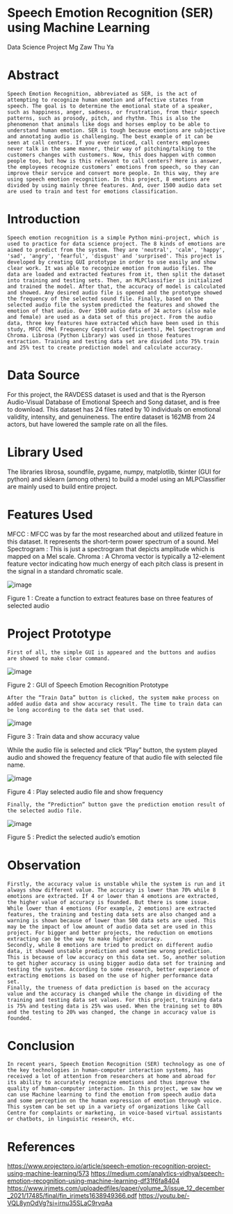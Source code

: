 # Speech Emotion Recognition (SER) using Machine Learning

Data Science Project
Mg Zaw Thu Ya
 
# Abstract
	Speech Emotion Recognition, abbreviated as SER, is the act of attempting to recognize human emotion and affective states from speech. The goal is to determine the emotional state of a speaker, such as happiness, anger, sadness, or frustration, from their speech patterns, such as prosody, pitch, and rhythm. This is also the phenomenon that animals like dogs and horses employ to be able to understand human emotion. SER is tough because emotions are subjective and annotating audio is challenging. The best example of it can be seen at call centers. If you ever noticed, call centers employees never talk in the same manner, their way of pitching/talking to the customers changes with customers. Now, this does happen with common people too, but how is this relevant to call centers? Here is answer, the employees recognize customers’ emotions from speech, so they can improve their service and convert more people. In this way, they are using speech emotion recognition. In this project, 8 emotions are divided by using mainly three features. And, over 1500 audio data set are used to train and test for emotions classification.

# Introduction
	Speech emotion recognition is a simple Python mini-project, which is used to practice for data science project. The 8 kinds of emotions are aimed to predict from the system. They are 'neutral', 'calm', 'happy', 'sad', 'angry', 'fearful', 'disgust' and 'surprised'. This project is developed by creating GUI prototype in order to use easily and show clear work. It was able to recognize emotion from audio files. The data are loaded and extracted features from it, then split the dataset into training and testing sets. Then, an MLPClassifier is initialized and trained the model. After that, the accuracy of model is calculated and showed. Any desired audio file is opened and the prototype showed the frequency of the selected sound file. Finally, based on the selected audio file the system predicted the features and showed the emotion of that audio. Over 1500 audio data of 24 actors (also male and female) are used as a data set of this project. From the audio data, three key features have extracted which have been used in this study, MFCC (Mel Frequency Cepstral Coefficients), Mel Spectrogram and Chroma. Librosa (Python Library) was used in those features extraction. Training and testing data set are divided into 75% train and 25% test to create prediction model and calculate accuracy. 

# Data Source
For this project, the RAVDESS dataset is used and that is the Ryerson Audio-Visual Database of Emotional Speech and Song dataset, and is free to download. This dataset has 24 files rated by 10 individuals on emotional validity, intensity, and genuineness. The entire dataset is 162MB from 24 actors, but have lowered the sample rate on all the files.


# Library Used
The libraries librosa, soundfile, pygame, numpy, matplotlib, tkinter (GUI for python) and sklearn (among others) to build a model using an MLPClassifier are mainly used to build entire project.

# Features Used
MFCC : MFCC was by far the most researched about and utilized feature in this dataset. It represents the short-term power spectrum of a sound.
Mel Spectrogram : This is just a spectrogram that depicts amplitude which is mapped on a Mel scale.
Chroma : A Chroma vector is typically a 12-element feature vector indicating how much energy of each pitch class is present in the signal in a standard chromatic scale.

![image](https://github.com/ZawThuYa143/sound-emotion-detector-with-python/assets/152624230/d649f396-ae2c-4a44-9f5b-a8449d27b5db)
 
Figure 1 : Create a function to extract features base on three features of selected audio
 
# Project Prototype
	First of all, the simple GUI is appeared and the buttons and audios are showed to make clear command.
 
![image](https://github.com/ZawThuYa143/sound-emotion-detector-with-python/assets/152624230/3257c0f4-ed0a-48b0-b81b-2f16f692e8fd)

Figure 2 : GUI of Speech Emotion Recognition Prototype

	After the “Train Data” button is clicked, the system make process on added audio data and show accuracy result. The time to train data can be long according to the data set that used.

![image](https://github.com/ZawThuYa143/sound-emotion-detector-with-python/assets/152624230/dd9531c2-5851-4807-9178-fcc814aa70da)

Figure 3 : Train data and show accuracy value

  While the audio file is selected and click “Play” button, the system played audio and showed the frequency feature of that audio file with selected file name.

![image](https://github.com/ZawThuYa143/sound-emotion-detector-with-python/assets/152624230/4498127c-a031-4203-9800-5214aaa35ca2)


Figure 4 : Play selected audio file and show frequency

	Finally, the “Prediction” button gave the prediction emotion result of the selected audio file.

![image](https://github.com/ZawThuYa143/sound-emotion-detector-with-python/assets/152624230/2bd4c1f4-3f9c-4d38-9a7f-ec10de841b9c)

Figure 5 : Predict the selected audio’s emotion

# Observation
	Firstly, the accuracy value is unstable while the system is run and it always show different value. The accuracy is lower than 70% while 8 emotions are extracted. If 4 or lower than 4 emotions are extracted, the higher value of accuracy is founded. But there is some issue. While lower than 4 emotions (For example, 2 emotions) are extracted features, the training and testing data sets are also changed and a warning is shown because of lower than 500 data sets are used. This may be the impact of low amount of audio data set are used in this project. For bigger and better projects, the reduction on emotions extracting can be the way to make higher accuracy.
	Secondly, while 8 emotions are tried to predict on different audio data, it showed unstable prediction and sometime wrong prediction. This is because of low accuracy on this data set. So, another solution to get higher accuracy is using bigger audio data set for training and testing the system. According to some research, better experience of extracting emotions is based on the use of higher performance data set.
	Finally, the trueness of data prediction is based on the accuracy value and the accuracy is changed while the change in dividing of the training and testing data set values. For this project, training data is 75% and testing data is 25% was used. When the training set to 80% and the testing to 20% was changed, the change in accuracy value is founded. 
	
# Conclusion
	In recent years, Speech Emotion Recognition (SER) technology as one of the key technologies in human-computer interaction systems, has received a lot of attention from researchers at home and abroad for its ability to accurately recognize emotions and thus improve the quality of human-computer interaction. In this project, we saw how we can use Machine learning to find the emotion from speech audio data and some perception on the human expression of emotion through voice. This system can be set up in a variety of organizations like Call Centre for complaints or marketing, in voice-based virtual assistants or chatbots, in linguistic research, etc.

# References
https://www.projectpro.io/article/speech-emotion-recognition-project-using-machine-learning/573
https://medium.com/analytics-vidhya/speech-emotion-recognition-using-machine-learning-df31f6fa8404
https://www.irjmets.com/uploadedfiles/paper/volume_3/issue_12_december_2021/17485/final/fin_irjmets1638949366.pdf
https://youtu.be/-VQL8ynOdVg?si=irnu35SLaC9rvqAa
